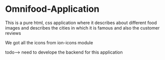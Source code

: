 # Omnifood-Application

This is a pure html, css application  where it describes about different food images and describes 
the cities in which it is famous and also the customer reviews 

We got all the icons from ion-icons module


todo--> need to develope the backend for this application
